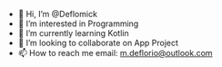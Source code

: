- 👋 Hi, I’m @Deflomick
- 👀 I’m interested in Programming
- 🌱 I’m currently learning Kotlin
- 💞️ I’m looking to collaborate on App Project
- 📫 How to reach me email: m.deflorio@outlook.com

<!---
Deflomick/Deflomick is a ✨ special ✨ repository because its `README.md` (this file) appears on your GitHub profile.
You can click the Preview link to take a look at your changes.
--->
